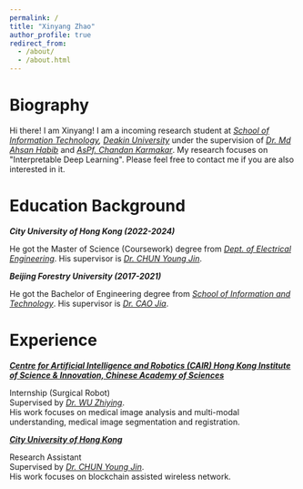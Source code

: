 ```yaml
---
permalink: /
title: "Xinyang Zhao"
author_profile: true
redirect_from: 
  - /about/
  - /about.html
---
```

Biography
======

Hi there! I am Xinyang! I am a incoming research student at *[School of Information Technology](https://www.deakin.edu.au/faculty-of-science-engineering-and-built-environment/school-of-information-technology), [Deakin University](https://www.deakin.edu.au/)* under the supervision of *[Dr. Md Ahsan Habib](https://experts.deakin.edu.au/50940-md-ahsan-habib)* and *[AsPf. Chandan Karmakar](https://experts.deakin.edu.au/30131-chandan-karmakar)*. My research focuses on "Interpretable Deep Learning". Please feel free to contact me if you are also interested in it.

Education Background
======
***City University of Hong Kong (2022-2024)***  

He got the Master of Science (Coursework) degree from *[Dept. of Electrical Engineering](https://www.ee.cityu.edu.hk/)*. His supervisor is *[Dr. CHUN Young Jin](https://www.ee.cityu.edu.hk/~yjchun/)*.
  
***Beijing Forestry University (2017-2021)***  

He got the Bachelor of Engineering degree from *[School of Information and Technology](https://it.bjfu.edu.cn/)*. His supervisor is *[Dr. CAO Jia](https://it.bjfu.edu.cn/szdw/szgk/fjs/374692.html)*.


Experience
======
***[Centre for Artificial Intelligence and Robotics (CAIR) Hong Kong Institute of Science & Innovation, Chinese Academy of Sciences](https://www.cair-cas.org.hk/)***  

Internship (Surgical Robot)  
Supervised by *[Dr. WU Zhiying](https://www.cair-cas.org.hk/article/27)*.  
His work focuses on medical image analysis and multi-modal understanding, medical image segmentation and registration.

***[City University of Hong Kong](www.cityu.edu.hk)***  

Research Assistant  
Supervised by *[Dr. CHUN Young Jin](https://www.ee.cityu.edu.hk/~yjchun/)*.  
His work focuses on blockchain assisted wireless network.

